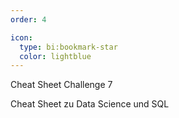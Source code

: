 ```yaml
---
order: 4

icon:
  type: bi:bookmark-star
  color: lightblue
---
```


Cheat Sheet Challenge 7

Cheat Sheet zu Data Science und SQL